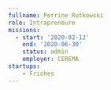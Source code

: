 ```yaml
---
fullname: Perrine Rutkowski
role: Intrapreneure
missions:
  - start: '2020-02-12'
    end: '2020-06-30'
    status: admin
    employer: CEREMA
startups:
    - Friches
---
```

